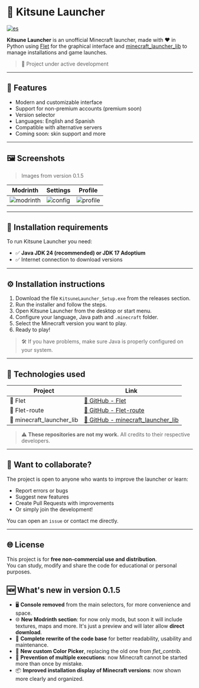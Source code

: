 # 🦊 Kitsune Launcher

[![es](https://img.shields.io/badge/lang-es-gree.svg)](link)

**Kitsune Launcher** is an unofficial Minecraft launcher, made with ❤️ in Python using [Flet](https://flet.dev) for the graphical interface and [minecraft_launcher_lib](https://github.com/JakobDev/minecraft-launcher-lib) to manage installations and game launches.

> 🚧 Project under active development

---

## 🎯 Features

- Modern and customizable interface
- Support for non-premium accounts (premium soon)
- Version selector
- Languages: English and Spanish
- Compatible with alternative servers
- Coming soon: skin support and more

---

## 🖼️ Screenshots

> Images from version 0.1.5

| Modrinth | Settings | Profile |
|-------|---------------|---------------------|
| ![modrinth](https://snipboard.io/l8PeHv.jpg) | ![config](https://snipboard.io/BA6kp8.jpg) | ![profile](https://snipboard.io/RjN8cg.jpg) |

---

## 💾 Installation requirements

To run Kitsune Launcher you need:

- ✅ **Java JDK 24 (recommended) or JDK 17 Adoptium**
- ✅ Internet connection to download versions

---

## ⚙️ Installation instructions

1. Download the file `KitsuneLauncher_Setup.exe` from the releases section.
2. Run the installer and follow the steps.
3. Open Kitsune Launcher from the desktop or start menu.
4. Configure your language, Java path and `.minecraft` folder.
5. Select the Minecraft version you want to play.
6. Ready to play!

> 🛠 If you have problems, make sure Java is properly configured on your system.

---

## 🧠 Technologies used

| Project | Link |
|----------|--------|
| 🎨 Flet | [🔗 GitHub - Flet](https://github.com/flet-dev/flet) |
| 🔀 Flet-route | [🔗 GitHub - Flet-route](https://github.com/saurabhwadekar/flet_route) |
| 🧱 minecraft_launcher_lib | [🔗 GitHub - minecraft_launcher_lib](https://github.com/JakobDev/minecraft-launcher-lib) |

> ⚠️ **These repositories are not my work.** All credits to their respective developers.

---

## 🤝 Want to collaborate?

The project is open to anyone who wants to improve the launcher or learn:

- Report errors or bugs
- Suggest new features
- Create Pull Requests with improvements
- Or simply join the development!

You can open an `issue` or contact me directly.

---

## 🌐 License

This project is for **free non-commercial use and distribution**.  
You can study, modify and share the code for educational or personal purposes.

## 🆕 What's new in version 0.1.5

- 🖥️ **Console removed** from the main selectors, for more convenience and space.  
- 🌐 **New Modrinth section**: for now only mods, but soon it will include textures, maps and more. It's just a preview and will later allow **direct download**.  
- 📜 **Complete rewrite of the code base** for better readability, usability and maintenance.  
- 🎨 **New custom Color Picker**, replacing the old one from *flet_contrib*.  
- 🚫 **Prevention of multiple executions**: now Minecraft cannot be started more than once by mistake.  
- 📦 **Improved installation display of Minecraft versions**: now shown more clearly and organized.  